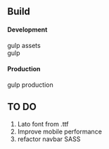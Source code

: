 ## Build

#### Development
gulp assets <br/>
gulp

#### Production
gulp production

## TO DO

1. Lato font from .ttf
2. Improve mobile performance
4. refactor navbar SASS
